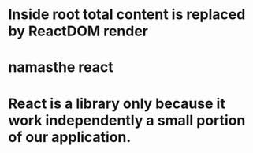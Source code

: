 
# Inside root total content is replaced by ReactDOM render


<!DOCTYPE html>
<html lang="en">
<head>
    <meta charset="UTF-8">
    <meta name="viewport" content="width=device-width, initial-scale=1.0">
    <title>Namaste React</title>
</head>
<body>
    <div id="root">
        <h1>namasthe react</h1>
    </div>

<script crossorigin src="https://unpkg.com/react@18/umd/react.development.js"></script>
<script crossorigin src="https://unpkg.com/react-dom@18/umd/react-dom.development.js"></script>

<script src="./App.js"></script>
</body>
</html>



# React is a library only because it work independently a small portion of our application.